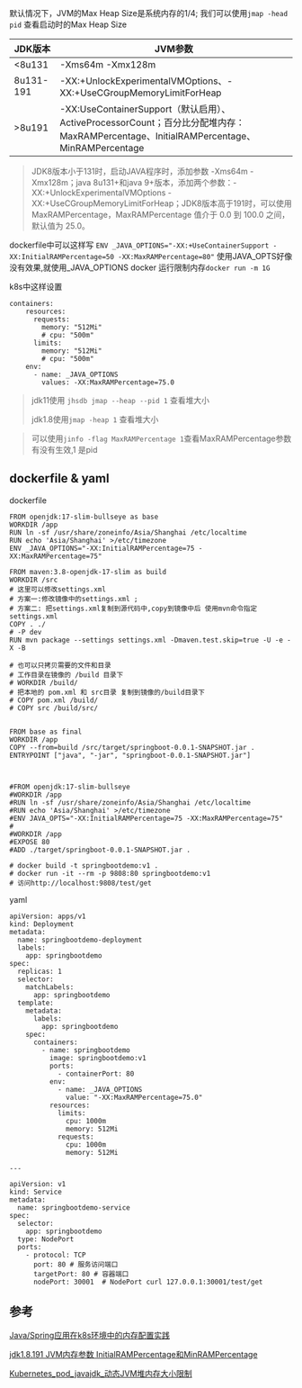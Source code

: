 

默认情况下，JVM的Max Heap Size是系统内存的1/4; 我们可以使用`jmap -head pid` 查看启动时的Max Heap Size

JDK版本 |	JVM参数
---|---
<8u131	|-Xms64m -Xmx128m
8u131-191 |	-XX:+UnlockExperimentalVMOptions、-XX:+UseCGroupMemoryLimitForHeap
>8u191	|-XX:UseContainerSupport（默认启用）、ActiveProcessorCount；百分比分配堆内存：MaxRAMPercentage、InitialRAMPercentage、MinRAMPercentage

> JDK8版本小于131时，启动JAVA程序时，添加参数 -Xms64m -Xmx128m；java 8u131+和java 9+版本，添加两个参数：-XX:+UnlockExperimentalVMOptions -XX:+UseCGroupMemoryLimitForHeap；JDK8版本高于191时，可以使用 MaxRAMPercentage，MaxRAMPercentage 值介于 0.0 到 100.0 之间，默认值为 25.0。

dockerfile中可以这样写
`ENV _JAVA_OPTIONS="-XX:+UseContainerSupport -XX:InitialRAMPercentage=50 -XX:MaxRAMPercentage=80"` 使用JAVA_OPTS好像没有效果,就使用_JAVA_OPTIONS
docker 运行限制内存`docker run -m 1G`

k8s中这样设置
```
containers:
    resources:
      requests:
        memory: "512Mi"
        # cpu: "500m"
      limits:
        memory: "512Mi"
        # cpu: "500m"
    env:
      - name: _JAVA_OPTIONS
        values: -XX:MaxRAMPercentage=75.0

```

> jdk11使用 `jhsdb jmap --heap --pid 1` 查看堆大小
> 
> jdk1.8使用`jmap -heap 1` 查看堆大小

> 可以使用`jinfo -flag MaxRAMPercentage 1`查看MaxRAMPercentage参数有没有生效,1 是pid


## dockerfile & yaml 
dockerfile
```
FROM openjdk:17-slim-bullseye as base
WORKDIR /app
RUN ln -sf /usr/share/zoneinfo/Asia/Shanghai /etc/localtime
RUN echo 'Asia/Shanghai' >/etc/timezone
ENV _JAVA_OPTIONS="-XX:InitialRAMPercentage=75 -XX:MaxRAMPercentage=75"

FROM maven:3.8-openjdk-17-slim as build
WORKDIR /src
# 这里可以修改settings.xml
# 方案一:修改镜像中的settings.xml ;
# 方案二: 把settings.xml复制到源代码中,copy到镜像中后 使用mvn命令指定settings.xml
COPY . ./
# -P dev
RUN mvn package --settings settings.xml -Dmaven.test.skip=true -U -e -X -B

# 也可以只拷贝需要的文件和目录
# 工作目录在镜像的 /build 目录下
# WORKDIR /build/
# 把本地的 pom.xml 和 src目录 复制到镜像的/build目录下
# COPY pom.xml /build/
# COPY src /build/src/


FROM base as final
WORKDIR /app
COPY --from=build /src/target/springboot-0.0.1-SNAPSHOT.jar .
ENTRYPOINT ["java", "-jar", "springboot-0.0.1-SNAPSHOT.jar"]



#FROM openjdk:17-slim-bullseye
#WORKDIR /app
#RUN ln -sf /usr/share/zoneinfo/Asia/Shanghai /etc/localtime
#RUN echo 'Asia/Shanghai' >/etc/timezone
#ENV JAVA_OPTS="-XX:InitialRAMPercentage=75 -XX:MaxRAMPercentage=75"
#
#WORKDIR /app
#EXPOSE 80
#ADD ./target/springboot-0.0.1-SNAPSHOT.jar .

# docker build -t springbootdemo:v1 .
# docker run -it --rm -p 9808:80 springbootdemo:v1
# 访问http://localhost:9808/test/get
```
yaml
```
apiVersion: apps/v1
kind: Deployment
metadata:
  name: springbootdemo-deployment
  labels:
    app: springbootdemo
spec:
  replicas: 1
  selector:
    matchLabels:
      app: springbootdemo
  template:
    metadata:
      labels:
        app: springbootdemo
    spec:
      containers:
        - name: springbootdemo
          image: springbootdemo:v1
          ports:
            - containerPort: 80
          env:
            - name: _JAVA_OPTIONS
              value: "-XX:MaxRAMPercentage=75.0"
          resources:
            limits:
              cpu: 1000m
              memory: 512Mi
            requests:
              cpu: 1000m
              memory: 512Mi

---

apiVersion: v1
kind: Service
metadata:
  name: springbootdemo-service
spec:
  selector:
    app: springbootdemo
  type: NodePort
  ports:
    - protocol: TCP
      port: 80 # 服务访问端口
      targetPort: 80 # 容器端口
      nodePort: 30001  # NodePort curl 127.0.0.1:30001/test/get
```

## 参考

[Java/Spring应用在k8s环境中的内存配置实践](https://segmentfault.com/a/1190000040295369)

[jdk1.8.191 JVM内存参数 InitialRAMPercentage和MinRAMPercentage](https://www.cnblogs.com/fengjian2016/p/13639411.html)

[Kubernetes_pod_javajdk_动态JVM堆内存大小限制](https://blog.51cto.com/daisywei/2697536)
